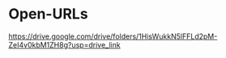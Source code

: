 # Open-URLs
https://drive.google.com/drive/folders/1HisWukkN5lFFLd2pM-ZeI4v0kbM1ZH8g?usp=drive_link
